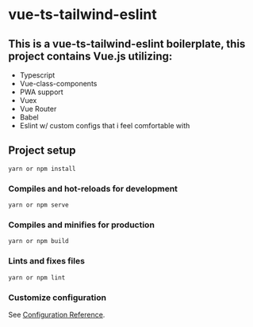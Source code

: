 # vue-ts-tailwind-eslint

## This is a vue-ts-tailwind-eslint boilerplate, this project contains Vue.js utilizing:
- Typescript
- Vue-class-components
- PWA support
- Vuex
- Vue Router
- Babel
- Eslint w/ custom configs that i feel comfortable with


## Project setup
```
yarn or npm install
```

### Compiles and hot-reloads for development
```
yarn or npm serve
```

### Compiles and minifies for production
```
yarn or npm build
```

### Lints and fixes files
```
yarn or npm lint
```

### Customize configuration
See [Configuration Reference](https://cli.vuejs.org/config/).
